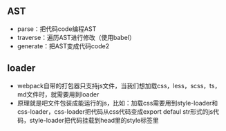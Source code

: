 ## AST

- parse：把代码code编程AST
- traverse：遍历AST进行修改（使用babel）
- generate：把AST变成代码code2

## loader

- webpack自带的打包器只支持js文件，当我们想加载css，less，scss，ts，md文件时，就需要用到loader
- 原理就是吧文件包装成能运行的js，比如：加载css需要用到style-loader和css-loader，css-loader把代码从css代码变成export defaul str形式的js代码，style-loader把代码挂载到head里的style标签里